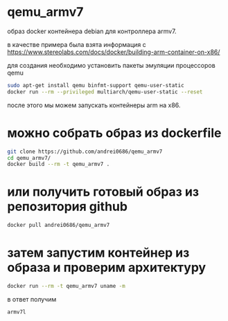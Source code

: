 # qemu_armv7
образ docker контейнера debian для контроллера armv7.

в качестве примера была взята информация с https://www.stereolabs.com/docs/docker/building-arm-container-on-x86/

для создания необходимо установить пакеты эмуляции процессоров qemu
```sh
sudo apt-get install qemu binfmt-support qemu-user-static 
docker run --rm --privileged multiarch/qemu-user-static --reset
```

после этого мы можем запускать контейнеры arm на x86.

# можно собрать образ из dockerfile
```sh
git clone https://github.com/andrei0686/qemu_armv7
cd qemu_armv7/
docker build --rm -t qemu_armv7 . 
```

# или получить готовый образ из репозитория github
```sh
docker pull andrei0686/qemu_armv7
```

# затем запустим контейнер из образа и проверим архитектуру
```sh
docker run --rm -t qemu_armv7 uname -m
```
в ответ получим
```sh
armv7l
```
